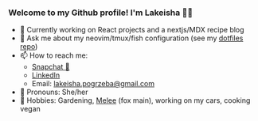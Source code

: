 ### Welcome to my Github profile! I'm Lakeisha 💁‍♀

- 🔬 Currently working on React projects and a nextjs/MDX recipe blog
- 💬 Ask me about my neovim/tmux/fish configuration (see my [dotfiles repo](https://github.com/1ak31sha/dotfiles))
- 📫 How to reach me:
  - [Snapchat 👻](https://www.snapchat.com/add/lakeishapogz)
  - [LinkedIn](https://www.linkedin.com/in/lakeisha-p-1a515933/)
  - Email: lakeisha.pogrzeba@gmail.com
- 💃 Pronouns: She/her
- 🌱 Hobbies: Gardening, [Melee](https://www.youtube.com/watch?v=OX24wkkMEXs&t=3s) (fox main), working on my cars, cooking vegan





<!--
**1ak31sha/1ak31sha** is a ✨ _special_ ✨ repository because its `README.md` (this file) appears on your GitHub profile.

Here are some ideas to get you started:

- 🔭 I’m currently working on ...
- 🌱 I’m currently learning ...
- 👯 I’m looking to collaborate on ...
- 🤔 I’m looking for help with ...
- 💬 Ask me about ...
- 📫 How to reach me: ...
- 😄 Pronouns: ...
- ⚡ Fun fact: ...
-->
